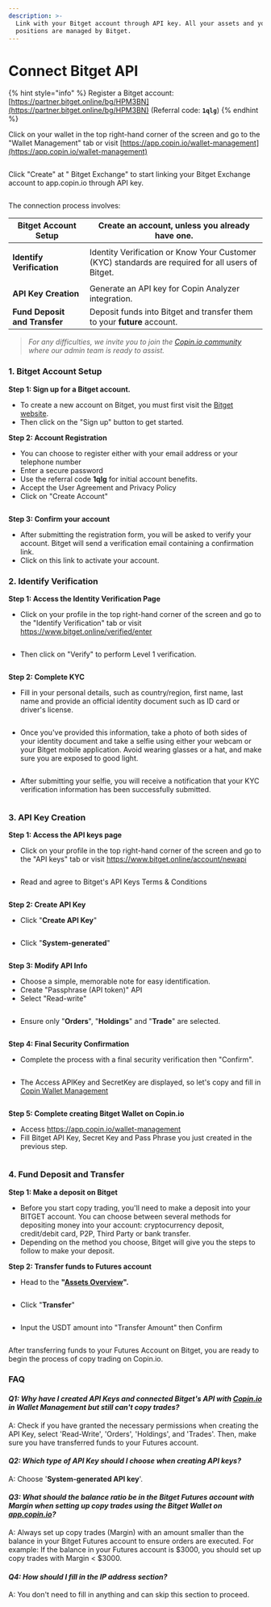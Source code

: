 ```yaml
---
description: >-
  Link with your Bitget account through API key. All your assets and your
  positions are managed by Bitget.
---
```


# Connect Bitget API

{% hint style="info" %}
Register a Bitget account: [https://partner.bitget.online/bg/HPM3BN](https://partner.bitget.online/bg/HPM3BN) (Referral code: **`1qlg`**)
{% endhint %}

Click on your wallet in the top right-hand corner of the screen and go to the "Wallet Management" tab or visit [https://app.copin.io/wallet-management](https://app.copin.io/wallet-management)

<figure><img src="../../.gitbook/assets/image (81).png" alt=""><figcaption></figcaption></figure>

Click "Create" at " Bitget Exchange" to start linking your Bitget Exchange account to app.copin.io through API key.

<figure><img src="../../.gitbook/assets/img_v3_02a0_5a1aa86c-c5cc-4996-b3c4-7e29ef32215h.png" alt=""><figcaption></figcaption></figure>

The connection process involves:

| **Bitget Account Setup**                          | Create an account, unless you already have one.                                                   |
| ------------------------------------------------- | ------------------------------------------------------------------------------------------------- |
| <p><strong>Identify Verification</strong><br></p> | Identity Verification or Know Your Customer (KYC) standards are required for all users of Bitget. |
| **API Key Creation**                              | Generate an API key for Copin Analyzer integration.                                               |
| **Fund Deposit and Transfer**                     | Deposit funds into Bitget and transfer them to your **future** account.                           |

> _For any difficulties, we invite you to join the_ [_Copin.io community_](https://t.me/copin\_io) _where our admin team is ready to assist._

### **1. Bitget Account Setup**

**Step 1: Sign up for a Bitget account.**

* To create a new account on Bitget, you must first visit the [Bitget website](https://partner.bitget.online/bg/HPM3BN).
* Then click on the "Sign up" button to get started.

**Step 2: Account Registration**

* You can choose to register either with your email address or your telephone number
* Enter a secure password
* Use the referral code **1qlg** for initial account benefits.
* Accept the User Agreement and Privacy Policy
* Click on "Create Account"

<figure><img src="../../.gitbook/assets/image (82).png" alt=""><figcaption></figcaption></figure>

**Step 3: Confirm your account**

* After submitting the registration form, you will be asked to verify your account. Bitget will send a verification email containing a confirmation link.
* Click on this link to activate your account.

### **2. Identify Verification**

**Step 1: Access the Identity Verification Page**

* Click on your profile in the top right-hand corner of the screen and go to the "Identify Verification" tab or visit https://www.bitget.online/verified/enter

<figure><img src="../../.gitbook/assets/image (83).png" alt=""><figcaption></figcaption></figure>

* Then click on "Verify" to perform Level 1 verification.

<figure><img src="../../.gitbook/assets/image (84).png" alt=""><figcaption></figcaption></figure>

**Step 2: Complete KYC**

* Fill in your personal details, such as country/region, first name, last name and provide an official identity document such as ID card or driver's license.

<figure><img src="../../.gitbook/assets/image (85).png" alt=""><figcaption></figcaption></figure>

* Once you've provided this information, take a photo of both sides of your identity document and take a selfie using either your webcam or your Bitget mobile application. Avoid wearing glasses or a hat, and make sure you are exposed to good light.

<figure><img src="../../.gitbook/assets/image (86).png" alt=""><figcaption></figcaption></figure>

* After submitting your selfie, you will receive a notification that your KYC verification information has been successfully submitted.

<figure><img src="../../.gitbook/assets/image (1) (1).png" alt=""><figcaption></figcaption></figure>

### **3. API Key Creation**

**Step 1: Access the API keys page**

* Click on your profile in the top right-hand corner of the screen and go to the "API keys" tab or visit https://www.bitget.online/account/newapi

<figure><img src="../../.gitbook/assets/image (2) (1).png" alt=""><figcaption></figcaption></figure>

* Read and agree to Bitget's API Keys Terms & Conditions

<figure><img src="../../.gitbook/assets/image (3).png" alt=""><figcaption></figcaption></figure>

**Step 2: Create API Key**

* Click "**Create API Key**"

<figure><img src="../../.gitbook/assets/image (4).png" alt=""><figcaption></figcaption></figure>

* Click "**System-generated**"

<figure><img src="../../.gitbook/assets/image (5).png" alt=""><figcaption></figcaption></figure>

**Step 3: Modify API Info**

* Choose a simple, memorable note for easy identification.
* Create "Passphrase (API token)" API
* Select "Read-write"

<figure><img src="../../.gitbook/assets/image (6).png" alt=""><figcaption></figcaption></figure>

* Ensure only "**Orders**", "**Holdings**" and "**Trade**" are selected.

<figure><img src="../../.gitbook/assets/image (7).png" alt=""><figcaption></figcaption></figure>

**Step 4: Final Security Confirmation**

* Complete the process with a final security verification then "Confirm".

<figure><img src="../../.gitbook/assets/image (8).png" alt=""><figcaption></figcaption></figure>

* The Access APIKey and SecretKey are displayed, so let's copy and fill in[ Copin Wallet Management](https://app.copin.io/wallet-management)

<figure><img src="../../.gitbook/assets/image (9).png" alt=""><figcaption></figcaption></figure>

**Step 5: Complete creating Bitget Wallet on Copin.io**

* Access https://app.copin.io/wallet-management
* Fill Bitget API Key, Secret Key and Pass Phrase you just created in the previous step.

<figure><img src="../../.gitbook/assets/image (10).png" alt=""><figcaption></figcaption></figure>

### **4. Fund Deposit and Transfer**

**Step 1: Make a deposit on Bitget**

* Before you start copy trading, you'll need to make a deposit into your BITGET account. You can choose between several methods for depositing money into your account: cryptocurrency deposit, credit/debit card, P2P, Third Party or bank transfer.
* Depending on the method you choose, Bitget will give you the steps to follow to make your deposit.

**Step 2: Transfer funds to Futures account**

* Head to the **"**[**Assets Overview**](https://www.bitget.online/asset)**".**

<figure><img src="../../.gitbook/assets/image (11).png" alt=""><figcaption></figcaption></figure>

* Click "**Transfer**"

<figure><img src="../../.gitbook/assets/image (12).png" alt=""><figcaption></figcaption></figure>

* Input the USDT amount into "Transfer Amount" then Confirm

<figure><img src="../../.gitbook/assets/image (13).png" alt=""><figcaption></figcaption></figure>

After transferring funds to your Futures Account on Bitget, you are ready to begin the process of copy trading on Copin.io.

### FAQ

#### _Q1: Why have I created API Keys and connected Bitget's API with_ [_Copin.io_](http://copin.io/) _in Wallet Management but still can't copy trades?_ &#x20;

A: Check if you have granted the necessary permissions when creating the API Key, select 'Read-Write', 'Orders', 'Holdings', and 'Trades'. Then, make sure you have transferred funds to your Futures account. &#x20;

#### _Q2: Which type of API Key should I choose when creating API keys?_ &#x20;

A: Choose '**System-generated API key**'. &#x20;

#### _Q3: What should the balance ratio be in the Bitget Futures account with Margin when setting up copy trades using the Bitget Wallet on_ [_app.copin.io_](http://app.copin.io/)_?_ &#x20;

A: Always set up copy trades (Margin) with an amount smaller than the balance in your Bitget Futures account to ensure orders are executed. For example: If the balance in your Futures account is $3000, you should set up copy trades with Margin < $3000. &#x20;

#### _Q4: How should I fill in the IP address section?_ &#x20;

A: You don't need to fill in anything and can skip this section to proceed.
